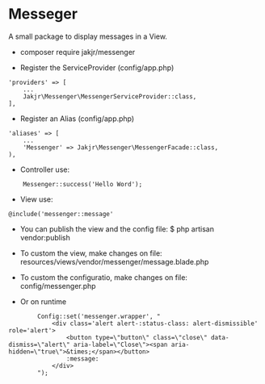 # Messeger
A small package to display messages in a View.

* composer require jakjr/messenger

* Register the ServiceProvider (config/app.php)
```
'providers' => [
    ...
    Jakjr\Messenger\MessengerServiceProvider::class,
],
```

* Register an Alias (config/app.php)
```
'aliases' => [
    ...
    'Messenger' => Jakjr\Messenger\MessengerFacade::class,
),
```


* Controller use:
```
    Messenger::success('Hello Word');
```

* View use:
```
@include('messenger::message'
```

* You can publish the view and the config file:
$ php artisan vendor:publish

* To custom the view, make changes on file:
resources/views/vendor/messenger/message.blade.php

* To custom the configuratio, make changes on file:
config/messenger.php

* Or on runtime
```
        Config::set('messenger.wrapper', "
            <div class='alert alert-:status-class: alert-dismissible' role='alert'>
                <button type=\"button\" class=\"close\" data-dismiss=\"alert\" aria-label=\"Close\"><span aria-hidden=\"true\">&times;</span></button>
                :message:
            </div>
        ");
```
